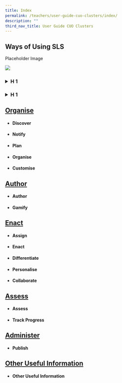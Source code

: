 ```yaml
---
title: Index
permalink: /teachers/user-guide-cuo-clusters/index/
description: ""
third_nav_title: User Guide CUO Clusters
---
```

## Ways of Using SLS

Placeholder Image

![](/images/favicon-isomer.ico)

<p></p><h3><details><summary>H 1</summary><p></p>
Title 1
<details><summary>Subtitle 1</summary>	
	<ul>
<li>Example 1</li>
<li>Example 2</li>
<li>Example 3</li>
</ul>
	</details>		
		</details>		
		
<p></p></h3><h3><details><summary>H 1</summary><p></p>
Title 1
<details><summary>Subtitle 1</summary>	
	<ul>
<details><summary>Subsubtitle 1</summary>	
	<ul>
<details><summary>Subsubsubtitle 1</summary>	
	<ul>
<li><img style="width:50px; display: inline;" src="/images/favicon-isomer.ico">
</li>
<li><img style="width:5%; display: inline;" src="/images/Assets/Bell16.svg"></li>
<li>Example 3</li>
</ul>
	</details>		
</ul>
	</details>		
</ul>
	</details>		
		</details>		
	
## [Organise](/teachers/cuo-clusters-directory/organise/)
* #### Discover
* #### Notify
*  #### Plan
*  #### Organise
*  #### Customise

## [Author](/teachers/cuo-clusters-directory/author/)
* #### Author
* #### Gamify

## [Enact](/teachers/cuo-clusters-directory/enact/)
* #### Assign
* #### Enact
* #### Differentiate
* #### Personalise
* #### Collaborate
## [Assess](/teachers/cuo-clusters-directory/assess/)
* #### Assess
* #### Track Progress

## [Administer](/teachers/cuo-clusters-directory/administer/)
* #### Publish

## [Other Useful Information](/teachers/cuo-clusters-directory/otheruseful/)
* #### Other Useful Information</h3>